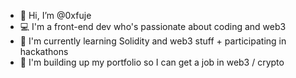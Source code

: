 - 👋 Hi, I’m @0xfuje
- 💻 I'm a front-end dev who's passionate about coding and web3
- 📖 I'm currently learning Solidity and web3 stuff + participating in hackathons
- 💼 I'm building up my portfolio so I can get a job in web3 / crypto
<!---
web3wolf/web3wolf is a ✨ special ✨ repository because its `README.md` (this file) appears on your GitHub profile.
You can click the Preview link to take a look at your changes.
--->
